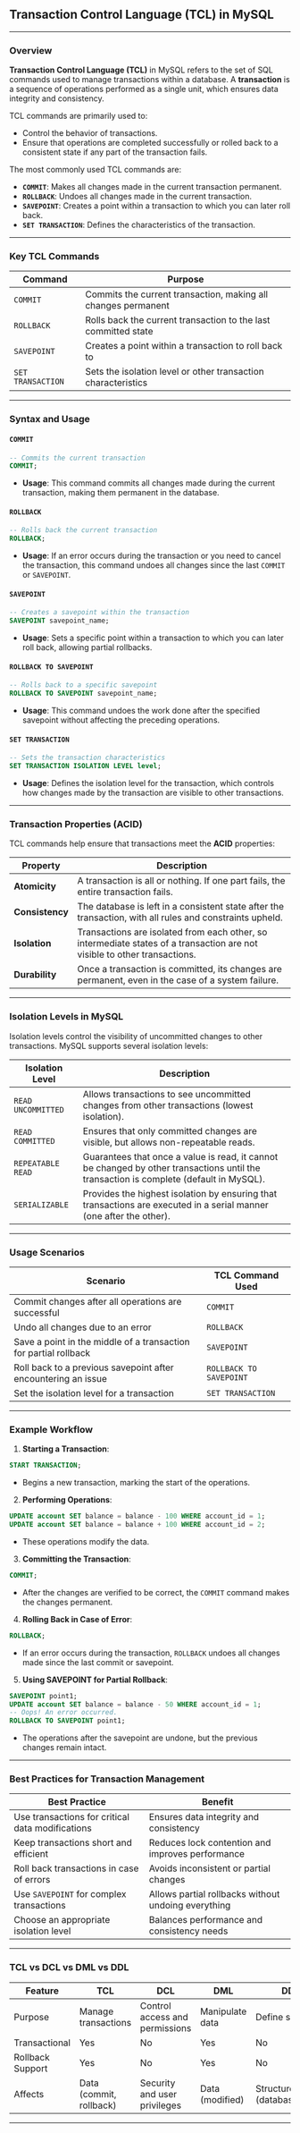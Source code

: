 ## Transaction Control Language (TCL) in MySQL

---

### Overview

**Transaction Control Language (TCL)** in MySQL refers to the set of SQL commands used to manage transactions within a database. A **transaction** is a sequence of operations performed as a single unit, which ensures data integrity and consistency.

TCL commands are primarily used to:
- Control the behavior of transactions.
- Ensure that operations are completed successfully or rolled back to a consistent state if any part of the transaction fails.

The most commonly used TCL commands are:
- **`COMMIT`**: Makes all changes made in the current transaction permanent.
- **`ROLLBACK`**: Undoes all changes made in the current transaction.
- **`SAVEPOINT`**: Creates a point within a transaction to which you can later roll back.
- **`SET TRANSACTION`**: Defines the characteristics of the transaction.

---

### Key TCL Commands

| Command        | Purpose                                          |
|----------------|--------------------------------------------------|
| `COMMIT`       | Commits the current transaction, making all changes permanent |
| `ROLLBACK`     | Rolls back the current transaction to the last committed state |
| `SAVEPOINT`    | Creates a point within a transaction to roll back to |
| `SET TRANSACTION` | Sets the isolation level or other transaction characteristics |

---

### Syntax and Usage

#### `COMMIT`
```sql
-- Commits the current transaction
COMMIT;
```
- **Usage**: This command commits all changes made during the current transaction, making them permanent in the database.

#### `ROLLBACK`
```sql
-- Rolls back the current transaction
ROLLBACK;
```
- **Usage**: If an error occurs during the transaction or you need to cancel the transaction, this command undoes all changes since the last `COMMIT` or `SAVEPOINT`.

#### `SAVEPOINT`
```sql
-- Creates a savepoint within the transaction
SAVEPOINT savepoint_name;
```
- **Usage**: Sets a specific point within a transaction to which you can later roll back, allowing partial rollbacks.

#### `ROLLBACK TO SAVEPOINT`
```sql
-- Rolls back to a specific savepoint
ROLLBACK TO SAVEPOINT savepoint_name;
```
- **Usage**: This command undoes the work done after the specified savepoint without affecting the preceding operations.

#### `SET TRANSACTION`
```sql
-- Sets the transaction characteristics
SET TRANSACTION ISOLATION LEVEL level;
```
- **Usage**: Defines the isolation level for the transaction, which controls how changes made by the transaction are visible to other transactions.

---

### Transaction Properties (ACID)

TCL commands help ensure that transactions meet the **ACID** properties:

| Property        | Description                                      |
|-----------------|--------------------------------------------------|
| **Atomicity**   | A transaction is all or nothing. If one part fails, the entire transaction fails. |
| **Consistency** | The database is left in a consistent state after the transaction, with all rules and constraints upheld. |
| **Isolation**   | Transactions are isolated from each other, so intermediate states of a transaction are not visible to other transactions. |
| **Durability**  | Once a transaction is committed, its changes are permanent, even in the case of a system failure. |

---

### Isolation Levels in MySQL

Isolation levels control the visibility of uncommitted changes to other transactions. MySQL supports several isolation levels:

| Isolation Level        | Description                                             |
|------------------------|---------------------------------------------------------|
| `READ UNCOMMITTED`     | Allows transactions to see uncommitted changes from other transactions (lowest isolation). |
| `READ COMMITTED`       | Ensures that only committed changes are visible, but allows non-repeatable reads. |
| `REPEATABLE READ`      | Guarantees that once a value is read, it cannot be changed by other transactions until the transaction is complete (default in MySQL). |
| `SERIALIZABLE`         | Provides the highest isolation by ensuring that transactions are executed in a serial manner (one after the other). |

---

### Usage Scenarios

| Scenario                                   | TCL Command Used        |
|--------------------------------------------|-------------------------|
| Commit changes after all operations are successful | `COMMIT`              |
| Undo all changes due to an error           | `ROLLBACK`             |
| Save a point in the middle of a transaction for partial rollback | `SAVEPOINT`           |
| Roll back to a previous savepoint after encountering an issue | `ROLLBACK TO SAVEPOINT` |
| Set the isolation level for a transaction | `SET TRANSACTION`      |

---

### Example Workflow

1. **Starting a Transaction**:
```sql
START TRANSACTION;
```
- Begins a new transaction, marking the start of the operations.

2. **Performing Operations**:
```sql
UPDATE account SET balance = balance - 100 WHERE account_id = 1;
UPDATE account SET balance = balance + 100 WHERE account_id = 2;
```
- These operations modify the data.

3. **Committing the Transaction**:
```sql
COMMIT;
```
- After the changes are verified to be correct, the `COMMIT` command makes the changes permanent.

4. **Rolling Back in Case of Error**:
```sql
ROLLBACK;
```
- If an error occurs during the transaction, `ROLLBACK` undoes all changes made since the last commit or savepoint.

5. **Using SAVEPOINT for Partial Rollback**:
```sql
SAVEPOINT point1;
UPDATE account SET balance = balance - 50 WHERE account_id = 1;
-- Oops! An error occurred.
ROLLBACK TO SAVEPOINT point1;
```
- The operations after the savepoint are undone, but the previous changes remain intact.

---

### Best Practices for Transaction Management

| Best Practice                           | Benefit                                       |
|-----------------------------------------|-----------------------------------------------|
| Use transactions for critical data modifications | Ensures data integrity and consistency       |
| Keep transactions short and efficient   | Reduces lock contention and improves performance |
| Roll back transactions in case of errors | Avoids inconsistent or partial changes       |
| Use `SAVEPOINT` for complex transactions | Allows partial rollbacks without undoing everything |
| Choose an appropriate isolation level   | Balances performance and consistency needs   |

---

### TCL vs DCL vs DML vs DDL

| Feature         | TCL                                    | DCL                             | DML                             | DDL                             |
|-----------------|----------------------------------------|---------------------------------|---------------------------------|----------------------------------|
| Purpose         | Manage transactions                    | Control access and permissions  | Manipulate data                 | Define schema                   |
| Transactional   | Yes                                    | No                              | Yes                             | No                               |
| Rollback Support| Yes                                    | No                              | Yes                             | No                               |
| Affects         | Data (commit, rollback)                | Security and user privileges    | Data (modified)                 | Structure (database/table)       |

---
